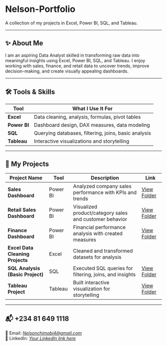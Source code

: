 # Nelson-Portfolio  
A collection of my projects in Excel, Power BI, SQL, and Tableau.

---

## ✨ About Me  
I am an aspiring Data Analyst skilled in transforming raw data into meaningful insights using Excel, Power BI, SQL, and Tableau. I enjoy working with sales, finance, and retail data to uncover trends, improve decision-making, and create visually appealing dashboards.

---

## 🛠 Tools & Skills  
| Tool | What I Use It For |
|------|-------------------|
| **Excel** | Data cleaning, analysis, formulas, pivot tables |
| **Power BI** | Dashboard design, DAX measures, data modeling |
| **SQL** | Querying databases, filtering, joins, basic analysis |
| **Tableau** | Interactive visualizations and storytelling |

---

## 📂 My Projects  
| Project Name | Tool | Description | Link |
|--------------|------|-------------|------|
| **Sales Dashboard** | Power BI | Analyzed company sales performance with KPIs and trends | [View Folder](./Sales%20Dashboard) |
| **Retail Sales Dashboard** | Power BI | Visualized product/category sales and customer behavior | [View Folder](./Retail%20sales) |
| **Finance Dashboard** | Power BI | Financial performance analysis with created measures | [View Folder](./Finance%20Dashboard) |
| **Excel Data Cleaning Projects** | Excel | Cleaned and transformed datasets for analysis |
| **SQL Analysis (Basic Project)** | SQL | Executed SQL queries for filtering, joins, and insights | [View Folder](./SQL%20queries) |
| **Tableau Project** | Tableau | Built interactive visualization for storytelling |[View Folder](./Tableau%20Project) |

---

## 📬 +234 81 649 1118  
📧 Email: *Nelsonchimobi4@gmail.com*  
💼 LinkedIn: *[Your LinkedIn link here](http://www.linkedin.com/in/Chimobi-Nelson-Ayogu)*

